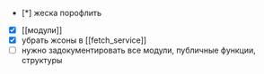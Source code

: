- [*] жеска порофлить
- [x] [[модули]]
- [x] убрать жсоны в [[fetch_service]]
- [ ] нужно задокументировать все модули, публичные функции, структуры 